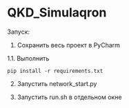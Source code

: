 # QKD_Simulaqron

Запуск:

1. Сохранить весь проект в PyCharm
  
  1.1. Выполнить 
  <pre><code>pip install -r requirements.txt</code></pre>
  
2. Запустить network_start.py

3. Запустить run.sh в отдельном окне

